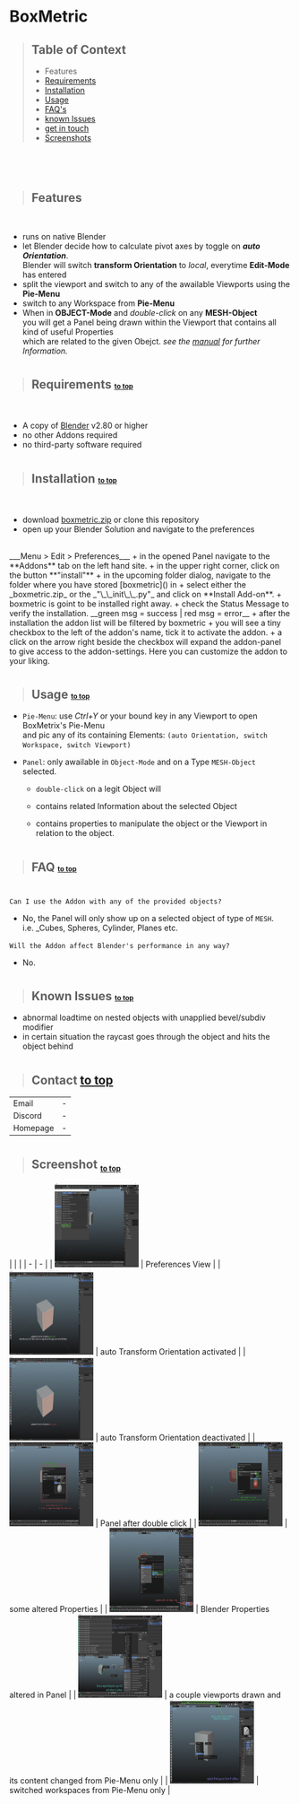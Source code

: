 # BoxMetric
<sub id="top"></sub>

>## Table of Context
>+ Features
>+ <a href="#require">Requirements</a>
>+ <a href="#install">Installation</a>
>+ <a href="#use">Usage</a>
>+ <a href="#faq">FAQ's</a>
>+ <a href="#issues">known Issues</a>
>+ <a href="#contact">get in touch</a>
>+ <a href="#screenshots">Screenshots</a>

#

<br />

>## Features

<br />

* runs on native Blender
* let Blender decide how to calculate pivot axes by toggle on _**auto Orientation**_. <br />Blender will switch **transform Orientation** to _local_, everytime **Edit-Mode** has entered
* split the viewport and switch to any of the awailable Viewports using the **Pie-Menu**
* switch to any Workspace from **Pie-Menu**
* When in **OBJECT-Mode** and _double-click_ on any **MESH-Object** <br />you will get a Panel being drawn within the Viewport that contains all kind of useful Properties <br />which are related to the given Obejct. _see the [manual](docs/manual.md) for further Information._

#

>## Requirements <a href="#top" style="font-size:12px">to top</a>
<sub id="require"></sub>
<br />

+ A copy of [Blender](https://www.blender.org/download/) v2.80 or higher
+ no other Addons required
+ no third-party software required

#

>## Installation <a href="#top" style="font-size:12px">to top</a>
<sub id="install"></sub>
<br />

+ download [boxmetric.zip]() or clone this repository
+ open up your Blender Solution and navigate to the preferences
<br>
___Menu > Edit > Preferences___
+ in the opened Panel navigate to the **Addons** tab on the left hand site.
+ in the upper right corner, click on the button **"install"**
+ in the upcoming folder dialog, navigate to the folder where you have stored [boxmetric]() in
+ select either the _boxmetric.zip_ or the _"\_\_init\_\_.py"_ and click on **Install Add-on**.
+ boxmetric is goint to be installed right away.
+ check the Status Message to verify the installation. __green msg = success | red msg = error__ 
+ after the installation the addon list will be filtered by boxmetric
+ you will see a tiny checkbox to the left of the addon's name, tick it to activate the addon.
+ a click on the arrow right beside the checkbox will expand the addon-panel<br> to give access to the addon-settings. Here you can customize the addon to your liking.

#

>## Usage <a href="#top" style="font-size:12px">to top</a>
<sub id="use"></sub>

+ `Pie-Menu`: use _Ctrl+Y_ or your bound key in any Viewport to open BoxMetrix's Pie-Menu<br />and pic any of its containing Elements: `(auto Orientation, switch Workspace, switch Viewport)`
+ `Panel`: only awailable in `Object-Mode` and on a Type `MESH-Object` selected.

    + `double-click` on a legit Object will


    + contains related Information about the selected Object
    + contains properties to manipulate the object or the Viewport in relation to the object.

#

>## FAQ <a href="#top" style="font-size:12px">to top</a>
<sub id="faq"></sub>

#

`Can I use the Addon with any of the provided objects?`
- No, the Panel will only show up on a selected object of type of `MESH`.<br /> i.e. _Cubes, Spheres, Cylinder, Planes etc.

`Will the Addon affect Blender's performance in any way?`
- No.

#

>## Known Issues <a href="#top" style="font-size:12px;">to top</a>
<sub id="issues"></sub>

* abnormal loadtime on nested objects with unapplied bevel/subdiv modifier
* in certain situation the raycast goes through the object and hits the object behind

#

>## Contact <a href="#top" width="12px">to top</a>
<sub id="contact"></sub>

|  |  |
| --- | -------|
| Email | - |
| Discord | - |
| Homepage | - |

#

>## Screenshot <sub style="font-size:13px"><a href="#top" width="12px">to top</a></sub>
<sub id="screenshot"></sub>
| | |
| - | - |
| <img src="images/eary_stage/active_prefs.png" width="150px" height="150"> | Preferences View |
| <img src="images/eary_stage/autoOrient.png" width="150px" height="150"> | auto Transform Orientation activated |
| <img src="images/eary_stage/no_autoOrient.png" width="150px" height="150"> | auto Transform Orientation deactivated |
| <img src="images/eary_stage/panel_active.png" width="150px" height="150"> | Panel after double click |
| <img src="images/eary_stage/panel_changings.png" width="150px" height="150"> | some altered Properties |
| <img src="images/eary_stage/prop_tuning.png" width="150px" height="150"> | Blender Properties altered in Panel |
| <img src="images/eary_stage/viewport_madness.png" width="150px" height="150"> | a couple viewports drawn and its content changed from Pie-Menu only |
| <img src="images/eary_stage/workspaces.png" width="150px" height="150"> | switched workspaces from Pie-Menu only |
